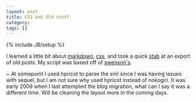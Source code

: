 ```yaml
---
layout: post
title: CSS and Old stuff
category:
tags: []
---
```

{% include JB/setup %}

I learned a little bit about [markdown][1], [css][2], and took
a quick [stab][3] at an export of old posts.  My script was based
off of [swenson's][4]. 

[1]: http://attacklab.net/showdown/ "AttackLab.net's showdown editor"
[2]: http://cssmate.com/csseditor.htm "CSSMate's online editor"
[3]: http://github.com/skout23/toto_wordpress_import "My silly convert script"
[4]: http://github.com/swenson/scanty_wordpress_import "Swenson's wp 2 scanty import"

~ At somepoint I used hpricot to parse the xml
since I was having issues with sequel, but I am not sure why used
hpricot instead of nokogiri. It was early 2009 when I last attempted 
the blog migration, what can I say it was a different time.
Will be cleaning the layout more in the coming days.
